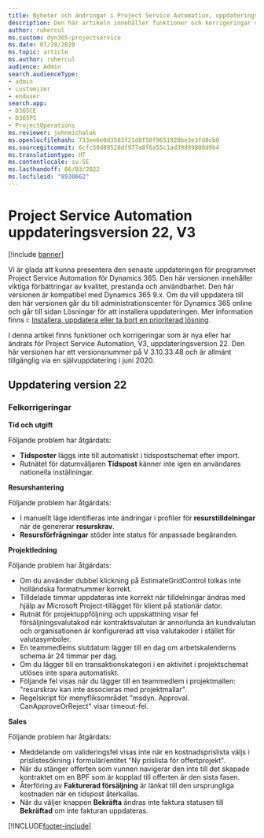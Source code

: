```yaml
---
title: Nyheter och ändringar i Project Service Automation, uppdateringsversion 22, version 3
description: Den här artikeln innehåller funktioner och korrigeringar som är tillgängliga i Project Service Automation uppdateringsutgåva 22, V3.
author: ruhercul
ms.custom: dyn365-projectservice
ms.date: 07/28/2020
ms.topic: article
ms.author: ruhercul
audience: Admin
search.audienceType:
- admin
- customizer
- enduser
search.app:
- D365CE
- D365PS
- ProjectOperations
ms.reviewer: johnmichalak
ms.openlocfilehash: 733ee6e0d3583f21d0f58f9651920be3e3fd8cb0
ms.sourcegitcommit: 6cfc50d89528df977a8f6a55c1ad39d99800d9b4
ms.translationtype: HT
ms.contentlocale: sv-SE
ms.lasthandoff: 06/03/2022
ms.locfileid: "8930662"
---
```

# <a name="project-service-automation-update-release-22-v3"></a>Project Service Automation uppdateringsversion 22, V3

[!include [banner](../includes/psa-now-project-operations.md)]

Vi är glada att kunna presentera den senaste uppdateringen för programmet Project Service Automation för Dynamics 365. Den här versionen innehåller viktiga förbättringar av kvalitet, prestanda och användbarhet. Den här versionen är kompatibel med Dynamics 365 9.x. Om du vill uppdatera till den här versionen går du till administrationscenter för Dynamics 365 online och går till sidan Lösningar för att installera uppdateringen. Mer information finns i: [Installera, uppdatera eller ta bort en prioriterad lösning](/power-platform/admin/install-remove-preferred-solution).

I denna artikel finns funktioner och korrigeringar som är nya eller har ändrats för Project Service Automation, V3, uppdateringsversion 22. Den här versionen har ett versionsnummer på V 3.10.33.48 och är allmänt tillgänglig via en självuppdatering i juni 2020.

## <a name="update-release-22"></a>Uppdatering version 22

### <a name="bug-fixes"></a>Felkorrigeringar



**Tid och utgift**

Följande problem har åtgärdats:

- **Tidsposter** läggs inte till automatiskt i tidspostschemat efter import.
- Rutnätet för datumväljaren **Tidspost** känner inte igen en användares nationella inställningar.

**Resurshantering**

Följande problem har åtgärdats:

- I manuellt läge identifieras inte ändringar i profiler för **resurstilldelningar** när de genererar **resurskrav**.
- **Resursförfrågningar** stöder inte status för anpassade begäranden.

**Projektledning**

Följande problem har åtgärdats:

- Om du använder dubbel klickning på EstimateGridControl tolkas inte holländska formatnummer korrekt.
- Tilldelade timmar uppdateras inte korrekt när tilldelningar ändras med hjälp av Microsoft Project-tillägget för klient på stationär dator.
- Rutnät för projektuppföljning och uppskattning visar fel försäljningsvalutakod när kontraktsvalutan är annorlunda än kundvalutan och organisationen är konfigurerad att visa valutakoder i stället för valutasymboler.
- En teammedlems slutdatum lägger till en dag om arbetskalenderns schema är 24 timmar per dag.
- Om du lägger till en transaktionskategori i en aktivitet i projektschemat utlöses inte spara automatiskt.
- Följande fel visas när du lägger till en teammedlem i projektmallen: "resurskrav kan inte associeras med projektmallar". 
- Regelskript för menyfliksområdet "msdyn. Approval. CanApproveOrReject" visar timeout-fel.

**Sales**

Följande problem har åtgärdats:

- Meddelande om valideringsfel visas inte när en kostnadsprislista väljs i prislistesökning i formulär/entitet "Ny prislista för offertprojekt".
- När du stänger offerten som vunnen navigerar den inte till det skapade kontraktet om en BPF som är kopplad till offerten är den sista fasen.
- Återföring av **Fakturerad försäljning** är länkat till den ursprungliga kostnaden när en tidspost återkallas.
- När du väljer knappen **Bekräfta** ändras inte faktura statusen till **Bekräftad** om inte fakturan uppdateras.


[!INCLUDE[footer-include](../includes/footer-banner.md)]
